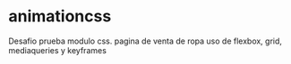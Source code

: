 # animationcss
Desafio prueba modulo css. pagina de venta de ropa uso de flexbox, grid, mediaqueries y keyframes 
